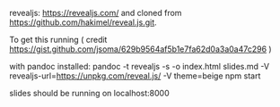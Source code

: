 revealjs: https://revealjs.com/ and cloned from https://github.com/hakimel/reveal.js.git.

To get this running ( credit https://gist.github.com/jsoma/629b9564af5b1e7fa62d0a3a0a47c296 )

with pandoc installed:
pandoc -t revealjs -s -o index.html slides.md -V revealjs-url=https://unpkg.com/reveal.js/ -V theme=beige
npm start

slides should be running on localhost:8000